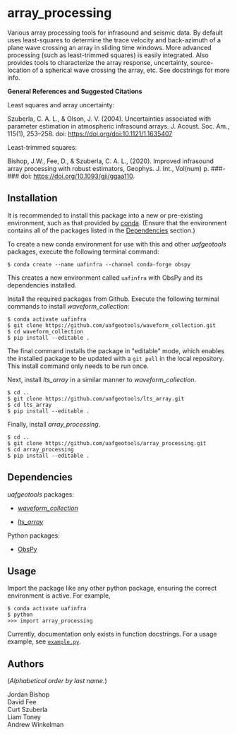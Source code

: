 array_processing
================

Various array processing tools for infrasound and seismic data. By default uses
least-squares to determine the trace velocity and back-azimuth of a plane wave 
crossing an array in sliding time windows. More advanced processing (such as 
least-trimmed squares) is easily integrated. Also provides tools to characterize 
the array response, uncertainty, source-location of a spherical wave crossing 
the array, etc. See docstrings for more info.

**General References and Suggested Citations**

Least squares and array uncertainty:

Szuberla, C. A. L., & Olson, J. V. (2004). Uncertainties associated with
parameter estimation in atmospheric infrasound arrays. J. Acoust. Soc. Am.,
115(1), 253–258. doi: https://doi.org/doi:10.1121/1.1635407

Least-trimmed squares:

Bishop, J.W., Fee, D., & Szuberla, C. A. L., (2020). Improved infrasound array
processing with robust estimators, Geophys. J. Int., Vol(num) p. ###-### doi: https://doi.org/10.1093/gji/ggaa110.

Installation
------------

It is recommended to install this package into a new or pre-existing
environment, such as that provided by
[conda](https://docs.conda.io/projects/conda/en/latest/index.html).
(Ensure that the environment contains all of
the packages listed in the [Dependencies](#dependencies) section.)

To create a new conda environment for use with this and other _uafgeotools_
packages, execute the following terminal command:
```
$ conda create --name uafinfra --channel conda-forge obspy
```
This creates a new environment called `uafinfra` with ObsPy and its dependencies
installed.


Install the required packages from Github. Execute the following terminal commands to install _waveform_collection_:
```
$ conda activate uafinfra
$ git clone https://github.com/uafgeotools/waveform_collection.git
$ cd waveform_collection
$ pip install --editable .
```
The final command installs the package in "editable" mode, which enables the
installed package to be updated with a `git pull` in the local repository. This
install command only needs to be run once.

Next, install _lts_array_ in a similar manner to _waveform_collection_.
```
$ cd ..
$ git clone https://github.com/uafgeotools/lts_array.git
$ cd lts_array
$ pip install --editable .
```

Finally, install _array_processing_.
```
$ cd ..
$ git clone https://github.com/uafgeotools/array_processing.git
$ cd array_processing
$ pip install --editable .
```

Dependencies
------------

_uafgeotools_ packages:

* [_waveform_collection_](https://github.com/uafgeotools/waveform_collection)

* [_lts_array_](https://github.com/uafgeotools/lts_array)

Python packages:

* [ObsPy](http://docs.obspy.org/)

Usage
-----

Import the package like any other python package, ensuring the correct environment
is active. For example,
```
$ conda activate uafinfra
$ python
>>> import array_processing
```
Currently, documentation only exists in function docstrings. For a
usage example, see [`example.py`](example.py).

Authors
-------

(_Alphabetical order by last name._)

Jordan Bishop  
David Fee  
Curt Szuberla  
Liam Toney  
Andrew Winkelman
